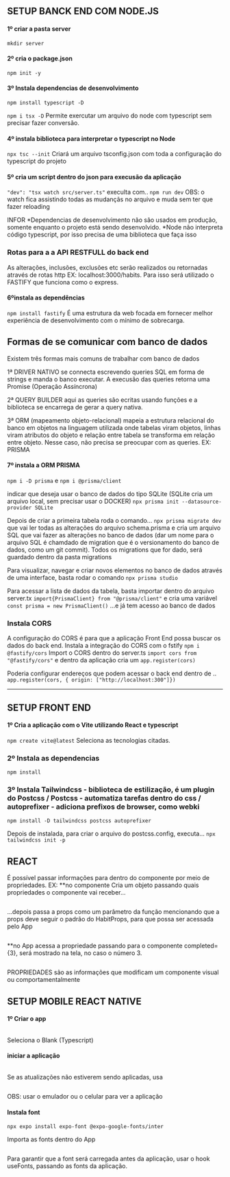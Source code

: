 ## SETUP BANCK END COM NODE.JS

#### 1º criar a pasta server

```mkdir server```

#### 2º cria o package.json

```npm init -y```

#### 3º Instala dependencias de desenvolvimento

```npm install typescript -D```

```npm i tsx -D```
Permite exercutar um arquivo do node com typescript sem precisar fazer conversão.

#### 4º instala biblioteca para interpretar o typescript no Node

```npx tsc --init```
Criará um arquivo tsconfig.json com toda a configuração do typescript do projeto

#### 5º cria um script dentro do json para execusão da aplicação

```"dev": "tsx watch src/server.ts"```
execulta com..
```npm run dev```
OBS: o watch fica assistindo todas as mudançãs no arquivo e muda sem ter que fazer reloading

INFOR
*Dependencias de desenvolvimento não são usados em produção, somente enquanto o projeto está sendo desenvolvido.
*Node não interpreta código typescript, por isso precisa de uma biblioteca que faça isso

### Rotas para a a API RESTFULL do back end

As alterações, inclusões, exclusões etc serão realizados ou retornadas através de rotas http EX: localhost:3000/habits.
Para isso será utilizado o FASTIFY que funciona como o express.

#### 6ºinstala as dependências

```npm install fastify```
É uma estrutura da web focada em fornecer melhor experiência de desenvolvimento com o mínimo de sobrecarga.

## Formas de se comunicar com banco de dados

Existem três formas mais comuns de trabalhar com banco de dados

1ª DRIVER NATIVO
se connecta escrevendo queries SQL em forma de strings e manda o banco executar. A execusão das queries retorna uma Promise (Operação Assíncrona)

2ª QUERY BUILDER
aqui as queries são ecritas usando funções e a biblioteca se encarrega de gerar a query nativa.

3ª ORM (mapeamento objeto-relacional)
mapeia a estrutura relacional do banco em objetos na linguagem utilizada onde tabelas viram objetos, linhas viram atributos do objeto e relação entre tabela se transforma em relação entre objeto. Nesse caso, não precisa se preocupar com as queries.
EX: PRISMA

#### 7º instala a ORM PRISMA

```npm i -D prisma```
e
```npm i @prisma/client```

indicar que deseja usar o banco de dados do tipo SQLite (SQLite cria um arquivo local, sem precisar usar o DOCKER)
```npx prisma init --datasource-provider SQLite```

Depois de criar a primeira tabela roda o comando...
```npx prisma migrate dev```
que vai ler todas as alterações do arquivo schema.prisma e cria um arquivo SQL que vai fazer as alterações no banco de dados (dar um nome para o arquivo SQL é chamdado de migration que é o versionamento do banco de dados, como um git commit). Todos os migrations que for dado, será guardado dentro da pasta migrations

Para visualizar, navegar e criar novos elementos no banco de dados através de uma interface, basta rodar o comando
```npx prisma studio```

Para acessar a lista de dados da tabela, basta importar dentro do arquivo server.tx ```import{PrismaClient} from "@prisma/client"``` e cria uma variável ```const prisma = new PrismaClient()``` ...e já tem acesso ao banco de dados



### Instala CORS

A configuração do CORS é para que a aplicação Front End possa buscar os dados do back end. Instala a integração do CORS com o fstify
```npm i @fastify/cors```
Import o CORS dentro do server.ts
```import cors from "@fastify/cors"```
e dentro da aplicação cria um
```app.register(cors)```

Poderia configurar endereços que podem acessar o back end dentro de ..
```app.register(cors, { origin: ["http://localhost:300"]})```

---

## SETUP FRONT END

#### 1º Cria a aplicação com o Vite utilizando React e typescript

```npm create vite@latest```
Seleciona as tecnologias citadas.

### 2º Instala as dependencias

```npm install```

### 3º Instala Tailwindcss - biblioteca de estilização, é um plugin do Postcss / Postcss - automatiza tarefas dentro do css / autoprefixer - adiciona prefixos de browser, como webki
```npm install -D tailwindcss postcss autoprefixer```

Depois de instalada, para criar o arquivo do postcss.config, executa...
```npx tailwindcss init -p```

## REACT

É possível passar informações para dentro do componente por meio de propriedades.
EX:
\*\*no componente
Cria um objeto passando quais propriedades o componente vai receber...

```interface HabitProps {completed: number}
```

...depois passa a props como um parâmetro da função mencionando que a props deve seguir o padrão do HabitProps, para que possa ser acessada pelo App
```export function Habit(props: HabitProps){return(<p>{props.completed}</p>)}
```

\*\*no App
acessa a propriedade passando para o componente completed={3}, será mostrado na tela, no caso o número 3.

```App(){return (<><Habits completed={3}/></>)})}
```

PROPRIEDADES são as informações que modificam um componente visual ou comportamentalmente

## SETUP MOBILE REACT NATIVE

#### 1º Criar o app

```npx create-expo-app mobile --template

```

Seleciona o Blank (Typescript)

#### iniciar a aplicação

```npx expo start

```

Se as atualizações não estiverem sendo aplicadas, usa

```npx expo start --clear

```

OBS: usar o emulador ou o celular para ver a aplicação

#### Instala font

`npx expo install expo-font @expo-google-fonts/inter`

Importa as fonts dentro do App

```import {useFonts, Inter_400Regular, Inter_600SemiBold, Inter_700Bold, Inter_800ExtraBold} from "@expo-google-fonts/inter";

```
Para garantir que a font será carregada antes da aplicação, usar o hook useFonts, passando as fonts da aplicação.
